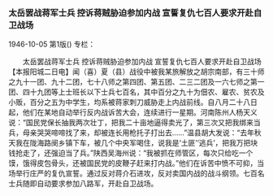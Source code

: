 ### 太岳罢战蒋军士兵  控诉蒋贼胁迫参加内战  宣誓复仇七百人要求开赴自卫战场

1946-10-05
第1版()
专栏：

　　太岳罢战蒋军士兵
    控诉蒋贼胁迫参加内战
    宣誓复仇七百人要求开赴自卫战场
    【本报阳城二日电】闻（喜）夏（县）战役中被我某旅解放之胡宗南部，有三十师之九十一团、九十二团，七十八师之第四团、第五团、二三二团及一六七师之第一团、四十九团等上士班长以下士兵七百名，其中百分之九十为佃农、雇农、贫农及小贩，百分之五为中学生，均系被蒋家刺刀威胁走上内战前线。自八月二十八日起，他们在某地自动举行反内战诉苦大会，连续进行一星期。河南陈州人杨天义说：“国民党保长抽我两次壮丁，把我二十亩地逼得卖光了，第三次又把我绑来当兵，母亲哭哭啼啼找了来，却被连长用枪托子打出去……”温县胡大发说：“去年秋天我在陇海路阌乡镇下车，被几个中央军喝住，说我是‘土匪’‘逃兵’，把我万把块钱抢走了，还强迫当了兵。”陕西吴海州说：“我被抓在师管区，每次只给吃一个馍，饿得皮包骨头，还被国民党的皮鞭子赶来打内战。”他们在诉苦中愤不可抑，当场举行庄严的复仇宣誓。通过反对蒋介石进攻，反对卖国内战的战斗纲领。七百名士兵随即自动要求参加八路军，开赴自卫战场。
